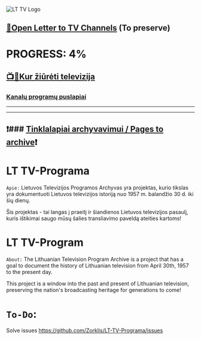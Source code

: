 ![LT TV Logo](https://github.com/Zorklis/LT-TV-Programa/assets/85455465/8af21558-6863-4625-adc1-d24045149992)



[📩Open Letter to TV Channels](https://github.com/Zorklis/LT-TV-Programa/wiki/Open-letter-to-Television-channels) (To preserve)
--

# PROGRESS: 4%
[📺👀Kur žiūrėti televizija](https://github.com/Zorklis/LT-TV-Programa/blob/TV-Programos/Templates%20/%20Informacija/Kur%20%C5%BEi%C5%ABr%C4%97ti%20televizija/Televizija.csv)
---
### [Kanalų programų puslapiai](https://github.com/Zorklis/LT-TV-Programa/blob/TV-Programos/Templates%20/%20Informacija/TV%20Programos/Gidai/Kanalai.txt)
---
---
❗### [Tinklalapiai archyvavimui / Pages to archive](https://github.com/Zorklis/LT-TV-Programa/tree/TV-Programos/Templates%20/%20Informacija/Tinklalapiai%20archyvavimui)❗
---
# LT TV-Programa
`Apie:`
Lietuvos Televizijos Programos Archyvas yra projektas, kurio tikslas yra dokumentuoti Lietuvos televizijos istoriją nuo 1957 m. balandžio 30 d. iki šių dienų.

Šis projektas - tai langas į praeitį ir šiandienos Lietuvos televizijos pasaulį, kuris ištikimai saugo mūsų šalies transliavimo paveldą ateities kartoms!

# LT TV-Program
`About:`
The Lithuanian Television Program Archive is a project that has a goal to document the history of Lithuanian television from April 30th, 1957 to the present day.

This project is a window into the past and present of Lithuanian television, preserving the nation's broadcasting heritage for generations to come!

# `To-Do`:
Solve issues
https://github.com/Zorklis/LT-TV-Programa/issues
